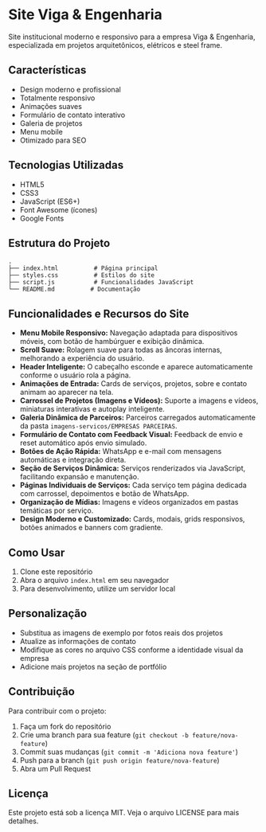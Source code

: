 # Site Viga & Engenharia

Site institucional moderno e responsivo para a empresa Viga & Engenharia, especializada em projetos arquitetônicos, elétricos e steel frame.

## Características

- Design moderno e profissional
- Totalmente responsivo
- Animações suaves
- Formulário de contato interativo
- Galeria de projetos
- Menu mobile
- Otimizado para SEO

## Tecnologias Utilizadas

- HTML5
- CSS3
- JavaScript (ES6+)
- Font Awesome (ícones)
- Google Fonts

## Estrutura do Projeto

```
.
├── index.html          # Página principal
├── styles.css          # Estilos do site
├── script.js           # Funcionalidades JavaScript
└── README.md          # Documentação
```

## Funcionalidades e Recursos do Site

- **Menu Mobile Responsivo:** Navegação adaptada para dispositivos móveis, com botão de hambúrguer e exibição dinâmica.
- **Scroll Suave:** Rolagem suave para todas as âncoras internas, melhorando a experiência do usuário.
- **Header Inteligente:** O cabeçalho esconde e aparece automaticamente conforme o usuário rola a página.
- **Animações de Entrada:** Cards de serviços, projetos, sobre e contato animam ao aparecer na tela.
- **Carrossel de Projetos (Imagens e Vídeos):** Suporte a imagens e vídeos, miniaturas interativas e autoplay inteligente.
- **Galeria Dinâmica de Parceiros:** Parceiros carregados automaticamente da pasta `imagens-servicos/EMPRESAS PARCEIRAS`.
- **Formulário de Contato com Feedback Visual:** Feedback de envio e reset automático após envio simulado.
- **Botões de Ação Rápida:** WhatsApp e e-mail com mensagens automáticas e integração direta.
- **Seção de Serviços Dinâmica:** Serviços renderizados via JavaScript, facilitando expansão e manutenção.
- **Páginas Individuais de Serviços:** Cada serviço tem página dedicada com carrossel, depoimentos e botão de WhatsApp.
- **Organização de Mídias:** Imagens e vídeos organizados em pastas temáticas por serviço.
- **Design Moderno e Customizado:** Cards, modais, grids responsivos, botões animados e banners com gradiente.

## Como Usar

1. Clone este repositório
2. Abra o arquivo `index.html` em seu navegador
3. Para desenvolvimento, utilize um servidor local

## Personalização

- Substitua as imagens de exemplo por fotos reais dos projetos
- Atualize as informações de contato
- Modifique as cores no arquivo CSS conforme a identidade visual da empresa
- Adicione mais projetos na seção de portfólio

## Contribuição

Para contribuir com o projeto:

1. Faça um fork do repositório
2. Crie uma branch para sua feature (`git checkout -b feature/nova-feature`)
3. Commit suas mudanças (`git commit -m 'Adiciona nova feature'`)
4. Push para a branch (`git push origin feature/nova-feature`)
5. Abra um Pull Request

## Licença

Este projeto está sob a licença MIT. Veja o arquivo LICENSE para mais detalhes.

